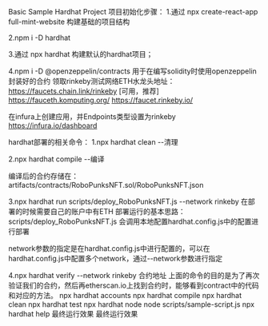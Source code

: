 Basic Sample Hardhat Project
项目初始化步骤：
1.通过 npx create-react-app full-mint-website 构建基础的项目结构

2.npm i -D hardhat

3.通过 npx hardhat 构建默认的hardhat项目；

4.npm i -D @openzeppelin/contracts 用于在编写solidity时使用openzeppelin封装好的合约
领取rinkeby测试网络ETH水龙头地址：
https://faucets.chain.link/rinkeby [可用，推荐] https://fauceth.komputing.org/ https://faucet.rinkeby.io/

在infura上创建应用，并Endpoints类型设置为rinkeby
https://infura.io/dashboard

hardhat部署的相关命令：
1.npx hardhat clean  --清理

2.npx hardhat compile --编译

编译后的合约存储在：artifacts/contracts/RoboPunksNFT.sol/RoboPunksNFT.json

3.npx hardhat run scripts/deploy_RoboPunksNFT.js --network rinkeby
在部署的时候需要自己的账户中有ETH
部署运行的基本思路：
scripts/deploy_RoboPunksNFT.js 会调用本地配置hardhat.config.js中的配置进行部署

network参数的指定是在hardhat.config.js中进行配置的，可以在hardhat.config.js中配置多个network，通过--network参数进行指定

4.npx hardhat verify --network rinkeby 合约地址
上面的命令的目的是为了再次验证我们的合约，然后再etherscan.io上找到合约时，能够看到contract中的代码和对应的方法。
npx hardhat accounts
npx hardhat compile
npx hardhat clean
npx hardhat test
npx hardhat node
node scripts/sample-script.js
npx hardhat help
最终运行效果
最终运行效果
